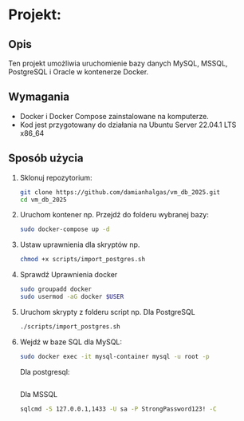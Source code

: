 # Projekt: 

## Opis
Ten projekt umożliwia uruchomienie bazy danych MySQL, MSSQL, PostgreSQL i Oracle w kontenerze Docker.

## Wymagania
- Docker i Docker Compose zainstalowane na komputerze.
- Kod jest przygotowany do działania na Ubuntu Server 22.04.1 LTS x86_64

## Sposób użycia
1. Sklonuj repozytorium:
   ```bash
   git clone https://github.com/damianhalgas/vm_db_2025.git
   cd vm_db_2025
2. Uruchom kontener np. 
   Przejdź do folderu wybranej bazy:
   ```bash
   sudo docker-compose up -d
3. Ustaw uprawnienia dla skryptów np.
   ```bash
   chmod +x scripts/import_postgres.sh
4. Sprawdź Uprawnienia docker
   ```bash
   sudo groupadd docker
   sudo usermod -aG docker $USER
5. Uruchom skrypty z folderu script np.
   Dla PostgreSQL
   ```bash
   ./scripts/import_postgres.sh
6. Wejdź w baze SQL dla MySQL:
   ```bash
   sudo docker exec -it mysql-container mysql -u root -p
   ```
   Dla postgresql:
   ```bash
   ```
   Dla MSSQL
   ```bash
   sqlcmd -S 127.0.0.1,1433 -U sa -P StrongPassword123! -C

